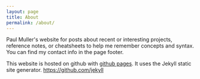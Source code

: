 ```yaml
---
layout: page
title: About
permalink: /about/
---
```


Paul Muller's website for posts about recent or interesting projects, reference notes, or cheatsheets to help me remember concepts and syntax.  You can find my contact info in the page footer.  

This website is hosted on github with [github pages](https://pages.github.com).  It uses the Jekyll static site generator.  https://github.com/jekyll


